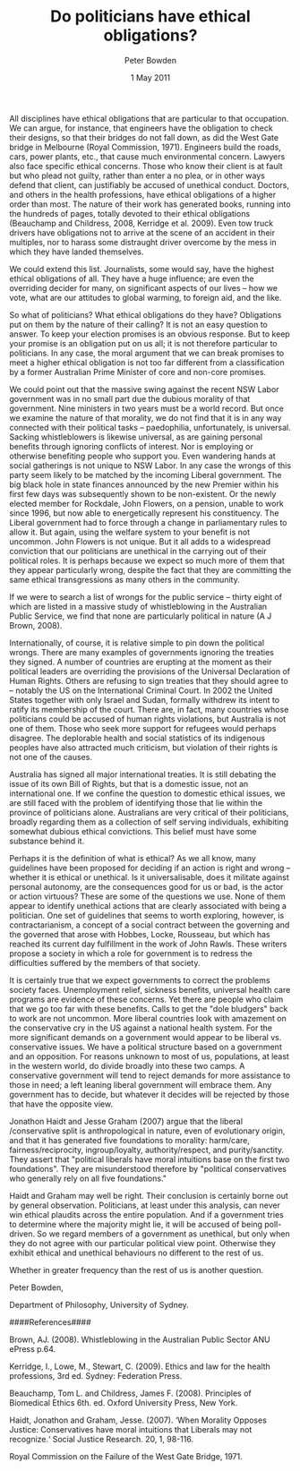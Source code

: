 ﻿---
layout: post
title:  Do politicians have ethical obligations?
date:   1 May 2011
author: Peter Bowden
categories: australian-ethics
---

All disciplines have ethical obligations that are particular to that occupation. We can argue, for instance, that engineers have the obligation to check their designs, so that their bridges do not fall down, as did the West Gate bridge in Melbourne (Royal Commission, 1971). Engineers build the roads, cars, power plants, etc., that cause much environmental concern. Lawyers also face specific ethical concerns. Those who know their client is at fault but who plead not guilty, rather than enter a no plea, or in other ways defend that client, can justifiably be accused of unethical conduct. Doctors, and others in the health professions, have ethical obligations of a higher order than most. The nature of their work has generated books, running into the hundreds of pages, totally devoted to their ethical obligations (Beauchamp and Childress, 2008, Kerridge et al. 2009). Even tow truck drivers have obligations not to arrive at the scene of an accident in their multiples, nor to harass some distraught driver overcome by the mess in which they have landed themselves.

We could extend this list. Journalists, some would say, have the highest ethical obligations of all. They have a huge influence; are even the overriding decider for many, on significant aspects of our lives – how we vote, what are our attitudes to global warming, to foreign aid, and the like.

So what of politicians? What ethical obligations do they have? Obligations put on them by the nature of their calling? It is not an easy question to answer. To keep your election promises is an obvious response. But to keep your promise is an obligation put on us all; it is not therefore particular to politicians. In any case, the moral argument that we can break promises to meet a higher ethical obligation is not too far different from a classification by a former Australian Prime Minister of core and non-core promises.

We could point out that the massive swing against the recent NSW Labor government was in no small part due the dubious morality of that government. Nine ministers in two years must be a world record. But once we examine the nature of that morality, we do not find that it is in any way connected with their political tasks – paedophilia, unfortunately, is universal. Sacking whistleblowers is likewise universal, as are gaining personal benefits through ignoring conflicts of interest. Nor is employing or otherwise benefiting people who support you. Even wandering hands at social gatherings is not unique to NSW Labor. In any case the wrongs of this party seem likely to be matched by the incoming Liberal government. The big black hole in state finances announced by the new Premier within his first few days was subsequently shown to be non-existent. Or the newly elected member for Rockdale, John Flowers, on a pension, unable to work since 1996, but now able to energetically represent his constituency. The Liberal government had to force through a change in parliamentary rules to allow it. But again, using the welfare system to your benefit is not uncommon. John Flowers is not unique. But it all adds to a widespread conviction that our politicians are unethical in the carrying out of their political roles. It is perhaps because we expect so much more of them that they appear particularly wrong, despite the fact that they are committing the same ethical transgressions as many others in the community.

If we were to search a list of wrongs for the public service – thirty eight of which are listed in a massive study of whistleblowing in the Australian Public Service, we find that none are particularly political in nature (A J Brown, 2008).

Internationally, of course, it is relative simple to pin down the political wrongs. There are many examples of governments ignoring the treaties they signed. A number of countries are erupting at the moment as their political leaders are overriding the provisions of the Universal Declaration of Human Rights. Others are refusing to sign treaties that they should agree to – notably the US on the International Criminal Court. In 2002 the United States together with only Israel and Sudan, formally withdrew its intent to ratify its membership of the court. There are, in fact, many countries whose politicians could be accused of human rights violations, but Australia is not one of them. Those who seek more support for refugees would perhaps disagree. The deplorable health and social statistics of its indigenous peoples have also attracted much criticism, but violation of their rights is not one of the causes.

Australia has signed all major international treaties. It is still debating the issue of its own Bill of Rights, but that is a domestic issue, not an international one. If we confine the question to domestic ethical issues, we are still faced with the problem of identifying those that lie within the province of politicians alone. Australians are very critical of their politicians, broadly regarding them as a collection of self serving individuals, exhibiting somewhat dubious ethical convictions. This belief must have some substance behind it.

Perhaps it is the definition of what is ethical? As we all know, many guidelines have been proposed for deciding if an action is right and wrong – whether it is ethical or unethical. Is it universalisable, does it militate against personal autonomy, are the consequences good for us or bad, is the actor or action virtuous? These are some of the questions we use. None of them appear to identify unethical actions that are clearly associated with being a politician. One set of guidelines that seems to worth exploring, however, is contractarianism, a concept of a social contract between the governing and the governed that arose with Hobbes, Locke, Rousseau, but which has reached its current day fulfillment in the work of John Rawls. These writers propose a society in which a role for government is to redress the difficulties suffered by the members of that society.

It is certainly true that we expect governments to correct the problems society faces. Unemployment relief, sickness benefits, universal health care programs are evidence of these concerns. Yet there are people who claim that we go too far with these benefits. Calls to get the "dole bludgers" back to work are not uncommon. More liberal countries look with amazement on the conservative cry in the US against a national health system. For the more significant demands on a government would appear to be liberal vs. conservative issues. We have a political structure based on a government and an opposition. For reasons unknown to most of us, populations, at least in the western world, do divide broadly into these two camps. A conservative government will tend to reject demands for more assistance to those in need; a left leaning liberal government will embrace them. Any government has to decide, but whatever it decides will be rejected by those that have the opposite view.

Jonathon Haidt and Jesse Graham (2007) argue that the liberal /conservative split is anthropological in nature, even of evolutionary origin, and that it has generated five foundations to morality: harm/care, fairness/reciprocity, ingroup/loyalty, authority/respect, and purity/sanctity. They assert that "political liberals have moral intuitions base on the first two foundations". They are misunderstood therefore by "political conservatives who generally rely on all five foundations."

Haidt and Graham may well be right. Their conclusion is certainly borne out by general observation. Politicians, at least under this analysis, can never win ethical plaudits across the entire population. And if a government tries to determine where the majority might lie, it will be accused of being poll-driven. So we regard members of a government as unethical, but only when they do not agree with our particular political view point. Otherwise they exhibit ethical and unethical behaviours no different to the rest of us.

Whether in greater frequency than the rest of us is another question.

Peter Bowden,

Department of Philosophy, University of Sydney.

####References####

Brown, AJ. (2008). Whistleblowing in the Australian Public Sector ANU ePress p.64.

Kerridge, I., Lowe, M., Stewart, C. (2009). Ethics and law for the health professions, 3rd ed. Sydney: Federation Press.

Beauchamp, Tom L. and Childress, James F. (2008). Principles of Biomedical Ethics 6th. ed. Oxford University Press, New York.

Haidt, Jonathon and Graham, Jesse. (2007). ‘When Morality Opposes Justice: Conservatives have moral intuitions that Liberals may not recognize.‘ Social Justice Research. 20, 1, 98-116.

Royal Commission on the Failure of the West Gate Bridge, 1971.